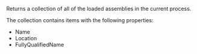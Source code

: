 ﻿Returns a collection of all of the loaded assemblies in the current process. 

The collection contains items with the following properties:

* Name
* Location
* FullyQualifiedName